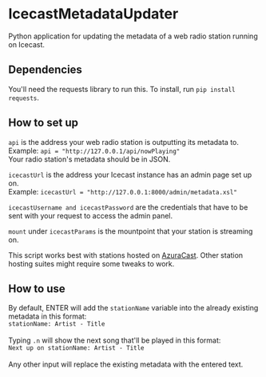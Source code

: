 # IcecastMetadataUpdater
Python application for updating the metadata of a web radio station running on Icecast.

## Dependencies
You'll need the requests library to run this. To install, run ```pip install requests```.<br />

## How to set up
```api``` is the address your web radio station is outputting its metadata to. <br />Example: ```api = "http://127.0.0.1/api/nowPlaying"```<br />
Your radio station's metadata should be in JSON. <br />

```icecastUrl``` is the address your Icecast instance has an admin page set up on. <br />
Example: ```icecastUrl = "http://127.0.0.1:8000/admin/metadata.xsl"```

```icecastUsername and icecastPassword``` are the credentials that have to be sent with your request to access the admin panel.<br />

```mount``` under ```icecastParams``` is the mountpoint that your station is streaming on. <br />

This script works best with stations hosted on [AzuraCast](https://github.com/AzuraCast/AzuraCast). Other station hosting suites might require some tweaks to work.

## How to use
By default, ENTER will add the ```stationName``` variable into the already existing metadata in this format: <br />
```stationName: Artist - Title``` <br /> <br />
Typing ```.n``` will show the next song that'll be played in this format: <br />
```Next up on stationName: Artist - Title``` <br /> <br />
Any other input will replace the existing metadata with the entered text. <br />